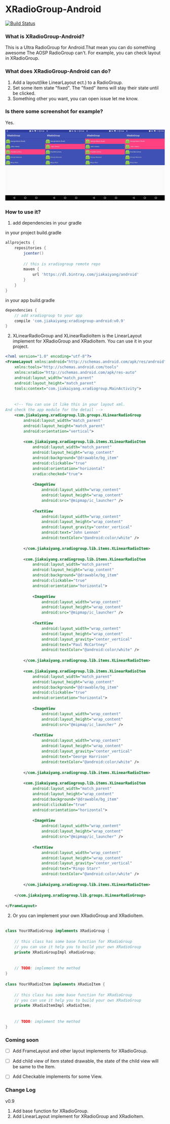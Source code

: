 XRadioGroup-Android
=====

[![Build Status](https://travis-ci.org/kaiyangjia/XRadioGroup-Android.svg?branch=master)](https://travis-ci.org/kaiyangjia/XRadioGroup-Android)

### What is XRadioGroup-Android?
This is a Ultra RadioGroup for Android.That mean you can do something awesome
The AOSP RadioGroup can't. For example, you can check layout in XRadioGroup.

### What does XRadioGroup-Android can do?
1. Add a layout(like LinearLayout ect.) to a RadioGroup.
2. Set some item state "fixed". The "fixed" items will stay their state until be clicked.
3. Something other you want, you can open issue let me know.


### Is there some screenshot for example?
Yes.

[![Screenshot](https://raw.githubusercontent.com/kaiyangjia/XRadioGroup-Android/master/screenshot/screenshot_merge.jpg)](https://raw.githubusercontent.com/kaiyangjia/XRadioGroup-Android/master/screenshot/screenshot_merge.jpg)

### How to use it?
1. add dependencies in your gradle

in your project build.gradle

```groovy
allprojects {
    repositories {
        jcenter()
        
        // this is xradiogroup remote repo
        maven {
            url 'https://dl.bintray.com/jiakaiyang/android'
        }
    }
}
```


in your app build.gradle
```groovy
dependencies {
    // add xradiogroup to your app
    compile 'com.jiakaiyang:xradiogroup-android:v0.9'
}
```


2. XLinearRadioGroup and XLinearRadioItem is the LinearLayout implement for
XRadioGroup and XRadioItem. You can use it in your project.


```xml
<?xml version="1.0" encoding="utf-8"?>
<FrameLayout xmlns:android="http://schemas.android.com/apk/res/android"
    xmlns:tools="http://schemas.android.com/tools"
    xmlns:xradio="http://schemas.android.com/apk/res-auto"
    android:layout_width="match_parent"
    android:layout_height="match_parent"
    tools:context="com.jiakaiyang.xradiogroup.MainActivity">


    <!-- You can use it like this in your layout xml. 
And check the app module for the detail -->
    <com.jiakaiyang.xradiogroup.lib.groups.XLinearRadioGroup
        android:layout_width="match_parent"
        android:layout_height="match_parent"
        android:orientation="vertical">

        <com.jiakaiyang.xradiogroup.lib.items.XLinearRadioItem
            android:layout_width="match_parent"
            android:layout_height="wrap_content"
            android:background="@drawable/bg_item"
            android:clickable="true"
            android:orientation="horizontal"
            xradio:checked="true">

            <ImageView
                android:layout_width="wrap_content"
                android:layout_height="wrap_content"
                android:src="@mipmap/ic_launcher" />

            <TextView
                android:layout_width="wrap_content"
                android:layout_height="wrap_content"
                android:layout_gravity="center_vertical"
                android:text="John Lennon"
                android:textColor="@android:color/white" />

        </com.jiakaiyang.xradiogroup.lib.items.XLinearRadioItem>

        <com.jiakaiyang.xradiogroup.lib.items.XLinearRadioItem
            android:layout_width="match_parent"
            android:layout_height="wrap_content"
            android:background="@drawable/bg_item"
            android:clickable="true"
            android:orientation="horizontal">

            <ImageView
                android:layout_width="wrap_content"
                android:layout_height="wrap_content"
                android:src="@mipmap/ic_launcher" />

            <TextView
                android:layout_width="wrap_content"
                android:layout_height="wrap_content"
                android:layout_gravity="center_vertical"
                android:text="Paul McCartney"
                android:textColor="@android:color/white" />

        </com.jiakaiyang.xradiogroup.lib.items.XLinearRadioItem>

        <com.jiakaiyang.xradiogroup.lib.items.XLinearRadioItem
            android:layout_width="match_parent"
            android:layout_height="wrap_content"
            android:background="@drawable/bg_item"
            android:clickable="true"
            android:orientation="horizontal">

            <ImageView
                android:layout_width="wrap_content"
                android:layout_height="wrap_content"
                android:src="@mipmap/ic_launcher" />

            <TextView
                android:layout_width="wrap_content"
                android:layout_height="wrap_content"
                android:layout_gravity="center_vertical"
                android:text="George Harrison"
                android:textColor="@android:color/white" />

        </com.jiakaiyang.xradiogroup.lib.items.XLinearRadioItem>

        <com.jiakaiyang.xradiogroup.lib.items.XLinearRadioItem
            android:layout_width="match_parent"
            android:layout_height="wrap_content"
            android:background="@drawable/bg_item"
            android:clickable="true"
            android:orientation="horizontal">

            <ImageView
                android:layout_width="wrap_content"
                android:layout_height="wrap_content"
                android:src="@mipmap/ic_launcher" />

            <TextView
                android:layout_width="wrap_content"
                android:layout_height="wrap_content"
                android:layout_gravity="center_vertical"
                android:text="Ringo Starr"
                android:textColor="@android:color/white" />

        </com.jiakaiyang.xradiogroup.lib.items.XLinearRadioItem>

    </com.jiakaiyang.xradiogroup.lib.groups.XLinearRadioGroup>

</FrameLayout>

```


2. Or you can implement your own XRadioGroup and XRadioItem.

```java

class YourXRadioGroup implements XRadioGroup {

    // this class has some base function for XRadioGroup
    // you can use it help you to build your own XRadioGroup
    private XRadioGroupImpl xRadioGroup;
    
    
    // TODO: implement the method
}

class YourXRadioItem implements XRadioItem {
    
    // this class has some base function for XRadioGroup
    // you can use it help you to build your own XRadioGroup
    private XRadioItemImpl xRadioItem;
    
    
    // TODO: implement the method
}
```

### Coming soon

- [ ] Add FrameLayout and other layout implements for XRadioGroup.
- [ ] Add child view of item stated drawable, the state of the child view will be same to the Item.
- [ ] Add Checkable implements for some View.



### Change Log
v0.9 
1. Add base function for XRadioGroup.
2. Add LinearLayout implement for XRadioGroup and XRadioItem.